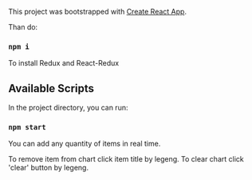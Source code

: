 This project was bootstrapped with [Create React App](https://github.com/facebook/create-react-app).

Than do:
### `npm i`

To install Redux and React-Redux

## Available Scripts

In the project directory, you can run:

### `npm start`

You can add any quantity of items in real time.

To remove item from chart click item title by legeng.
To clear chart click 'clear' button by legeng.